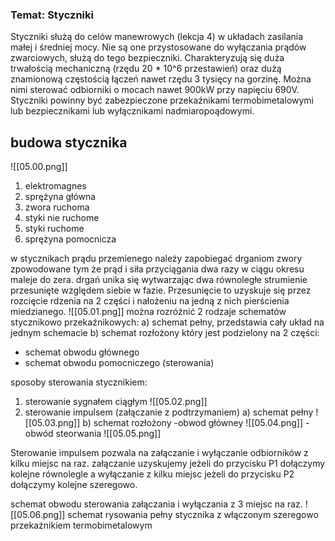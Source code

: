 ### Temat: Styczniki

Styczniki służą do celów manewrowych (lekcja 4) w układach zasilania małej i średniej mocy. Nie są one przystosowane do wyłączania prądów zwarciowych, służą do tego bezpieczniki. 
Charakteryzują się duża trwałością mechaniczną (rzędu 20 * 10^6 przestawień) oraz dużą znamionową częstością łączeń nawet rzędu 3 tysięcy na gorzinę. 
Można nimi sterować odbiorniki o mocach nawet 900kW przy napięciu 690V. Styczniki powinny być zabezpieczone przekaźnikami termobimetalowymi lub bezpiecznikami lub wyłącznikami nadmiaropoądowymi. 

## budowa stycznika
![[05.00.png]]
1. elektromagnes 
2. sprężyna główna 
3. zwora ruchoma
4. styki nie ruchome 
5. styki ruchome
6. sprężyna pomocnicza

w stycznikach prądu przemienego należy zapobiegać drganiom zwory zpowodowane tym że prąd i siła przyciągania dwa razy w ciągu okresu maleje do zera. drgań unika się wytwarzając dwa równoległe strumienie przesunięte względem siebie w fazie. 
Przesunięcie to uzyskuje się przez rozcięcie rdzenia na 2 części i nałożeniu na jedną z nich pierścienia miedzianego. 
![[05.01.png]]
można rozróźnić 2 rodzaje schematów stycznikowo przekaźnikowych: 
a) schemat pełny, przedstawia cały układ na jednym schemacie
b) schemat rozłożony który jest podzielony na 2 części: 
- schemat obwodu głównego 
- schemat obwodu pomocniczego (sterowania) 

sposoby sterowania stycznikiem: 
1. sterowanie sygnałem ciągłym 
![[05.02.png]]
2. sterowanie impulsem (załączanie z podtrzymaniem)
a) schemat pełny 
![[05.03.png]]
b) schemat rozłożony 
-obwod główney
![[05.04.png]]
-obwód steorwania
![[05.05.png]]

Sterowanie impulsem pozwala na załączanie i wyłączanie odbiorników z kilku miejsc na raz. załączanie uzyskujemy jeżeli do przycisku P1 dołączymy kolejne równolegle a wyłączanie z kilku miejsc jeżeli do przycisku P2 dołączymy kolejne szeregowo.

schemat obwodu sterowania załączania i wyłączania z 3 miejsc na raz. 
![[05.06.png]]
schemat rysowania pełny stycznika z włączonym szeregowo przekaźnikiem termobimetalowym 

